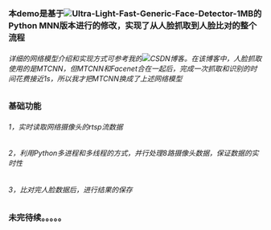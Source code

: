 ### 本demo是基于![Ultra-Light-Fast-Generic-Face-Detector-1MB](https://github.com/Linzaer/Ultra-Light-Fast-Generic-Face-Detector-1MB)的Python MNN版本进行的修改，实现了从人脸抓取到人脸比对的整个流程
###### 详细的网络模型介绍和实现方式可参考我的![CSDN博客](https://blog.csdn.net/LQ_qing/article/details/109238853)。在该博客中，人脸抓取使用的是MTCNN，但MTCNN和Facenet合在一起后，完成一次抓取和识别的时间花费接近1s，所以我才把MTCNN换成了上述网络模型
### 基础功能
###### 1，实时读取网络摄像头的rtsp流数据
###### 2，利用Python多进程和多线程的方式，并行处理8路摄像头数据，保证数据的实时性
###### 3，比对完人脸数据后，进行结果的保存
### 未完待续。。。。。
